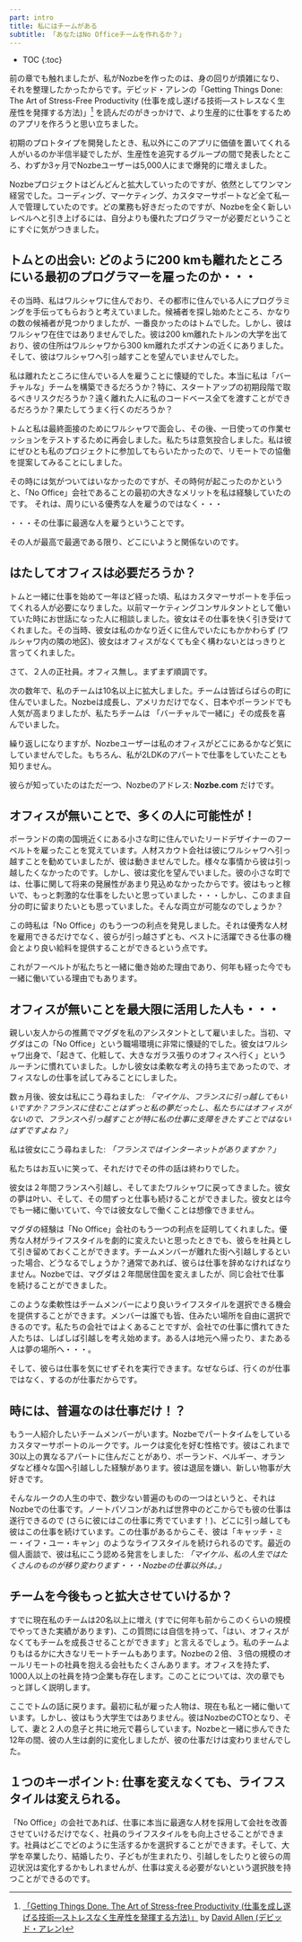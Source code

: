 ```yaml
---
part: intro
title: 私にはチームがある
subtitle: 「あなたはNo Officeチームを作れるか？」
---
```


* TOC
{:toc}

前の章でも触れましたが、私がNozbeを作ったのは、身の回りが煩雑になり、それを整理したかったからです。デビッド・アレンの「Getting Things Done: The Art of Stress-Free Productivity (仕事を成し遂げる技術―ストレスなく生産性を発揮する方法)」[^1] を読んだのがきっかけで、より生産的に仕事をするためのアプリを作ろうと思い立ちました。

初期のプロトタイプを開発したとき、私以外にこのアプリに価値を置いてくれる人がいるのか半信半疑でしたが、生産性を追究するグループの間で発表したところ、わずか3ヶ月でNozbeユーザーは5,000人にまで爆発的に増えました。 

Nozbeプロジェクトはどんどんと拡大していったのですが、依然としてワンマン経営でした。コーディング、マーケティング、カスタマーサポートなど全て私一人で管理していたのです。どの業務も好きだったのですが、Nozbeを全く新しいレベルへと引き上げるには、自分よりも優れたプログラマーが必要だということにすぐに気がつきました。

## トムとの出会い: どのように200 kmも離れたところにいる最初のプログラマーを雇ったのか・・・

その当時、私はワルシャワに住んでおり、その都市に住んでいる人にプログラミングを手伝ってもらおうと考えていました。候補者を探し始めたところ、かなりの数の候補者が見つかりましたが、一番良かったのはトムでした。しかし、彼はワルシャワ在住ではありませんでした。彼は200 km離れたトルンの大学を出ており、彼の住所はワルシャワから300 km離れたポズナンの近くにありました。そして、彼はワルシャワへ引っ越すことを望んでいませんでした。

私は離れたところに住んでいる人を雇うことに懐疑的でした。本当に私は「バーチャルな」チームを構築できるだろうか？特に、スタートアップの初期段階で取るべきリスクだろうか？遠く離れた人に私のコードベース全てを渡すことができるだろうか？果たしてうまく行くのだろうか？

トムと私は最終面接のためにワルシャワで面会し、その後、一日使っての作業セッションをテストするために再会しました。私たちは意気投合しました。私は彼にぜひとも私のプロジェクトに参加してもらいたかったので、リモートでの協働を提案してみることにしました。

その時には気がついてはいなかったのですが、その時何が起こったのかというと、「No Office」会社であることの最初の大きなメリットを私は経験していたのです。 それは、周りにいる優秀な人を雇うのではなく・・・

・・・その仕事に最適な人を雇うということです。

その人が最高で最適である限り、どこにいようと関係ないのです。

## はたしてオフィスは必要だろうか？

トムと一緒に仕事を始めて一年ほど経った頃、私はカスタマーサポートを手伝ってくれる人が必要になりました。以前マーケティングコンサルタントとして働いていた時にお世話になった人に相談しました。彼女はその仕事を快く引き受けてくれました。その当時、彼女は私のかなり近くに住んでいたにもかかわらず (ワルシャワ内の隣の地区)、彼女はオフィスがなくても全く構わないとはっきりと言ってくれました。

さて、２人の正社員。オフィス無し。まずまず順調です。

次の数年で、私のチームは10名以上に拡大しました。チームは皆ばらばらの町に住んでいました。Nozbeは成長し、アメリカだけでなく、日本やポーランドでも人気が高まりましたが、私たちチームは 「バーチャルで一緒に」その成長を喜んでいました。

繰り返しになりますが、Nozbeユーザーは私のオフィスがどこにあるかなど気にしていませんでした。もちろん、私が2LDKのアパートで仕事をしていたことも知りません。

彼らが知っていたのはただ一つ、Nozbeのアドレス: **Nozbe.com** だけです。

## オフィスが無いことで、多くの人に可能性が！

ポーランドの南の国境近くにある小さな町に住んでいたリードデザイナーのフーベルトを雇ったことを覚えています。人材スカウト会社は彼にワルシャワへ引っ越すことを勧めていましたが、彼は動きませんでした。様々な事情から彼は引っ越したくなかったのです。しかし、彼は変化を望んでいました。彼の小さな町では、仕事に関して将来の発展性があまり見込めなかったからです。彼はもっと稼いで、もっと刺激的な仕事をしたいと思っていました・・・しかし、このまま自分の町に留まりたいとも思っていました。そんな両立が可能なのでしょうか？

この時私は「No Office」のもう一つの利点を発見しました。それは優秀な人材を雇用できるだけでなく、彼らが引っ越さずとも、ベストに活躍できる仕事の機会とより良い給料を提供することができるという点です。 

これがフーベルトが私たちと一緒に働き始めた理由であり、何年も経った今でも一緒に働いている理由でもあります。

## オフィスが無いことを最大限に活用した人も・・・

親しい友人からの推薦でマグダを私のアシスタントとして雇いました。当初、マグダはこの「No Office」という職場環境に非常に懐疑的でした。彼女はワルシャワ出身で、「起きて、化粧して、大きなガラス張りのオフィスへ行く」というルーチンに慣れていました。しかし彼女は柔軟な考えの持ち主であったので、オフィスなしの仕事を試してみることにしました。

数ヵ月後、彼女は私にこう尋ねました: *「マイケル、フランスに引っ越してもいいですか？フランスに住むことはずっと私の夢だったし、私たちにはオフィスがないので、フランスへ引っ越すことが特に私の仕事に支障をきたすことではないはずですよね？」*

私は彼女にこう尋ねました: *「フランスではインターネットがありますか？」*

私たちはお互いに笑って、それだけでその件の話は終わりでした。

彼女は２年間フランスへ引越し、そしてまたワルシャワに戻ってきました。彼女の夢は叶い、そして、その間ずっと仕事も続けることができました。彼女とは今でも一緒に働いていて、今では彼女なしで働くことは想像できません。

マグダの経験は「No Office」会社のもう一つの利点を証明してくれました。優秀な人材がライフスタイルを劇的に変えたいと思ったときでも、彼らを社員として引き留めておくことができます。チームメンバーが離れた街へ引越しするといった場合、どうなるでしょうか？通常であれば、彼らは仕事を辞めなければなりません。Nozbeでは、マグダは２年間居住国を変えましたが、同じ会社で仕事を続けることができました。

このような柔軟性はチームメンバーにより良いライフスタイルを選択できる機会を提供することができます。メンバーは誰でも皆、住みたい場所を自由に選択できるのです。私たちの会社ではよくあることですが、会社での仕事に慣れてきた人たちは、しばしば引越しを考え始めます。ある人は地元へ帰ったり、またある人は夢の場所へ・・・。

そして、彼らは仕事を気にせずそれを実行できます。なぜならば、行くのが仕事ではなく、するのが仕事だからです。

## 時には、普遍なのは仕事だけ！？

もう一人紹介したいチームメンバーがいます。Nozbeでパートタイムをしているカスタマーサポートのルークです。ルークは変化を好む性格です。彼はこれまで30以上の異なるアパートに住んだことがあり、ポーランド、ベルギー、オランダなど様々な国へ引越しした経験があります。彼は退屈を嫌い、新しい物事が大好きです。

そんなルークの人生の中で、数少ない普遍のものの一つはというと、それはNozbeでの仕事です。ノートパソコンがあれば世界中のどこからでも彼の仕事は遂行できるので (さらに彼にはこの仕事に秀でています！)、どこに引っ越しても彼はこの仕事を続けています。この仕事があるからこそ、彼は「キャッチ・ミー・イフ・ユー・キャン」のようなライフスタイルを続けられるのです。最近の個人面談で、彼は私にこう認める発言をしました: *「マイケル、私の人生ではたくさんのものが移り変わります・・・Nozbeの仕事以外は。」*

## チームを今後もっと拡大させていけるか？

すでに現在私のチームは20名以上に増え (すでに何年も前からこのくらいの規模でやってきた実績があります)、この質問には自信を持って、「はい、オフィスがなくてもチームを成長させることができます」と言えるでしょう。私のチームよりもはるかに大きなリモートチームもあります。Nozbeの２倍、３倍の規模のオールリモートの社員を抱える会社もたくさんあります。オフィスを持たず、1000人以上の社員を持つ企業も存在します。このことについては、次の章でもっと詳しく説明します。

ここでトムの話に戻ります。最初に私が雇った人物は、現在も私と一緒に働いています。しかし、彼はもう大学生ではありません。彼はNozbeのCTOとなり、そして、妻と２人の息子と共に地元で暮らしています。Nozbeと一緒に歩んできた12年の間、彼の人生は劇的に変化しましたが、彼の仕事だけは変わりませんでした。

## １つのキーポイント: 仕事を変えなくても、ライフスタイルは変えられる。

「No Office」の会社であれば、仕事に本当に最適な人材を採用して会社を改善させていけるだけでなく、社員のライフスタイルをも向上させることができます。社員はどこでどのように生活するかを選択することができます。そして、大学を卒業したり、結婚したり、子どもが生まれたり、引越しをしたりと彼らの周辺状況は変化するかもしれませんが、仕事は変える必要がないという選択肢を持つことができるのです。

[^1]: [「Getting Things Done. The Art of Stress-free Productivity (仕事を成し遂げる技術―ストレスなく生産性を発揮する方法)」](https://gettingthingsdone.com) by [David Allen (デビッド・アレン)](https://sliwinski.com/david-allen-on-getting-things-done-in-2011-in/)
